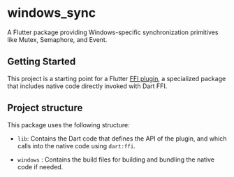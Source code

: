 # windows_sync

A Flutter package providing Windows-specific synchronization primitives like Mutex, Semaphore, and Event.

## Getting Started

This project is a starting point for a Flutter
[FFI plugin](https://docs.flutter.dev/development/platform-integration/c-interop),
a specialized package that includes native code directly invoked with Dart FFI.

## Project structure

This package uses the following structure:

* `lib`: Contains the Dart code that defines the API of the plugin, and which
  calls into the native code using `dart:ffi`.

* `windows` : Contains the build files for building and bundling the native code if needed.
